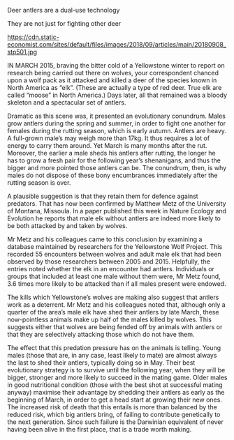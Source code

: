 Deer antlers are a dual-use technology

They are not just for fighting other deer

https://cdn.static-economist.com/sites/default/files/images/2018/09/articles/main/20180908_stp501.jpg

IN MARCH 2015, braving the bitter cold of a Yellowstone winter to report on research being carried out there on wolves, your correspondent chanced upon a wolf pack as it attacked and killed a deer of the species known in North America as “elk”. (These are actually a type of red deer. True elk are called “moose” in North America.) Days later, all that remained was a bloody skeleton and a spectacular set of antlers.

Dramatic as this scene was, it presented an evolutionary conundrum. Males grow antlers during the spring and summer, in order to fight one another for females during the rutting season, which is early autumn. Antlers are heavy. A full-grown male’s may weigh more than 17kg. It thus requires a lot of energy to carry them around. Yet March is many months after the rut. Moreover, the earlier a male sheds his antlers after rutting, the longer he has to grow a fresh pair for the following year’s shenanigans, and thus the bigger and more pointed those antlers can be. The conundrum, then, is why males do not dispose of these bony encumbrances immediately after the rutting season is over.

A plausible suggestion is that they retain them for defence against predators. That has now been confirmed by Matthew Metz of the University of Montana, Missoula. In a paper published this week in  Nature Ecology and Evolution  he reports that male elk without antlers are indeed more likely to be both attacked by and taken by wolves.

Mr Metz and his colleagues came to this conclusion by examining a database maintained by researchers for the Yellowstone Wolf Project. This recorded 55 encounters between wolves and adult male elk that had been observed by those researchers between 2005 and 2015. Helpfully, the entries noted whether the elk in an encounter had antlers. Individuals or groups that included at least one male without them were, Mr Metz found, 3.6 times more likely to be attacked than if all males present were endowed.

The kills which Yellowstone’s wolves are making also suggest that antlers work as a deterrent. Mr Metz and his colleagues noted that, although only a quarter of the area’s male elk have shed their antlers by late March, these now-pointless animals make up half of the males killed by wolves. This suggests either that wolves are being fended off by animals with antlers or that they are selectively attacking those which do not have them.

The effect that this predation pressure has on the animals is telling. Young males (those that are, in any case, least likely to mate) are almost always the last to shed their antlers, typically doing so in May. Their best evolutionary strategy is to survive until the following year, when they will be bigger, stronger and more likely to succeed in the mating game. Older males in good nutritional condition (those with the best shot at successful mating anyway) maximise their advantage by shedding their antlers as early as the beginning of March, in order to get a head start at growing their new ones. The increased risk of death that this entails is more than balanced by the reduced risk, which big antlers bring, of failing to contribute genetically to the next generation. Since such failure is the Darwinian equivalent of never having been alive in the first place, that is a trade worth making.